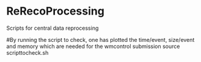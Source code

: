 # ReRecoProcessing
Scripts for central data reprocessing



#By running the script to check, one has plotted the time/event, size/event and memory which are needed for the wmcontrol submission
source scripttocheck.sh
